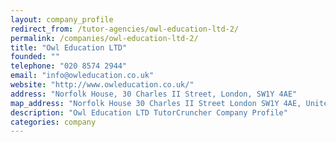 ```yaml
---
layout: company_profile
redirect_from: /tutor-agencies/owl-education-ltd-2/
permalink: /companies/owl-education-ltd-2/
title: "Owl Education LTD"
founded: ""
telephone: "020 8574 2944"
email: "info@owleducation.co.uk"
website: "http://www.owleducation.co.uk/"
address: "Norfolk House, 30 Charles II Street, London, SW1Y 4AE"
map_address: "Norfolk House 30 Charles II Street London SW1Y 4AE, United Kingdom"
description: "Owl Education LTD TutorCruncher Company Profile"
categories: company
---
```


